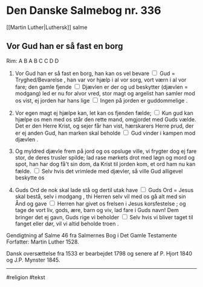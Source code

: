 # Den Danske Salmebog nr. 336 

[[Martin Luther|Luthersk]] salme

## Vor Gud han er så fast en borg 

Rim: A B A B C C D D

1. <label class="ob-comment" title="" style=""> Vor Gud han er så fast en borg, han kan os vel bevare <input type="checkbox"> <span style=""> Gud = Tryghed/Bevarelse </span></label>, han var vor hjælp i al vor sorg, vort værn i al vor fare; den <label class="ob-comment" title="" style=""> gamle fjende <input type="checkbox"> <span style=""> Djævlen er der og ud beskytter (djævlen = modgang) </span></label> led er nu for alvor vred, stor magt og argelist han samler mod os vist, <label class="ob-comment" title="" style=""> ej jorden har hans lige <input type="checkbox"> <span style=""> Ingen på jorden er guddommelige </span></label>. 

2. <label class="ob-comment" title="" style=""> Vor egen magt ej hjælpe kan, let kan os fjenden fælde; <input type="checkbox"> <span style=""> Kun gud kan hjælpe os </span></label> men med os står den rette mand, omgjordet med Guds vælde. <label class="ob-comment" title="" style=""> Det er den Herre Krist, og sejer får han vist, hærskarers Herre prud, der er ej anden Gud, han marken skal beholde <input type="checkbox"> <span style=""> Gud vinder i kampen mod djævlen </span></label>. 

3. <label class="ob-comment" title="" style=""> Og myldred djævle frem på jord og os opsluge ville, vi frygter dog ej fare stor, de deres trusler spilde; lad rase mørkets drot med løgn og mord og spot, han har dog få't sin dom, da Krist til jorden kom, et ord ham nu kan fælde.  <input type="checkbox"> <span style=""> Selv hvis det vrimlede med djævler, så ville Gud alligevel beskytte os</span></label>

4. <label class="ob-comment" title="" style=""> Guds Ord de nok skal lade stå og dertil utak have <input type="checkbox"> <span style=""> Guds Ord = Jesus skal bestå, selv i modgang </span></label>, thi <label class="ob-comment" title="" style=""> Herren selv vil med os gå alt med sin Ånd og gave <input type="checkbox"> <span style=""> Herren har givet os frelsen i Jesus korsfestelse </span></label>; <label class="ob-comment" title="" style=""> og tage de vort liv, gods, ære, barn og viv, lad fare i Guds navn! Dem bringer det ej gavn, Guds rige vi beholder <input type="checkbox"> <span style=""> Selv hvis vi bliver taget til fanget eller dør, vil vi altid beholde troen </span></label>. 



 Gendigtning af Salme 46 fra Salmernes Bog i Det Gamle Testamente Forfatter: Martin Luther 1528. 

 Dansk oversættelse fra 1533 er bearbejdet 1798 og senere af P. Hjort 1840 og J.P. Mynster 1845. 




---
#religion
#tekst